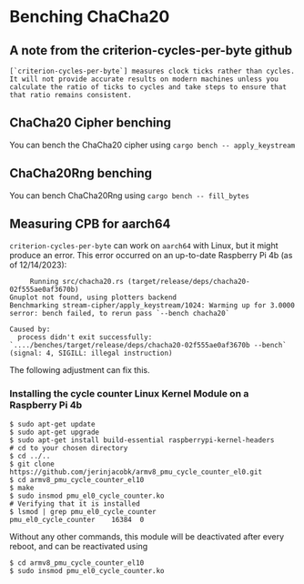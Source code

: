 # Benching ChaCha20

## A note from the criterion-cycles-per-byte github
```
[`criterion-cycles-per-byte`] measures clock ticks rather than cycles. It will not provide accurate results on modern machines unless you calculate the ratio of ticks to cycles and take steps to ensure that that ratio remains consistent.
```

## ChaCha20 Cipher benching
You can bench the ChaCha20 cipher using `cargo bench -- apply_keystream`

## ChaCha20Rng benching
You can bench ChaCha20Rng using `cargo bench -- fill_bytes`

## Measuring CPB for aarch64
`criterion-cycles-per-byte` can work on `aarch64` with Linux, but it might produce an error. This error occurred on an up-to-date Raspberry Pi 4b (as of 12/14/2023):
```
     Running src/chacha20.rs (target/release/deps/chacha20-02f555ae0af3670b)
Gnuplot not found, using plotters backend
Benchmarking stream-cipher/apply_keystream/1024: Warming up for 3.0000 serror: bench failed, to rerun pass `--bench chacha20`

Caused by:
  process didn't exit successfully: `..../benches/target/release/deps/chacha20-02f555ae0af3670b --bench` (signal: 4, SIGILL: illegal instruction)
```

The following adjustment can fix this.

### Installing the cycle counter Linux Kernel Module on a Raspberry Pi 4b
```
$ sudo apt-get update
$ sudo apt-get upgrade
$ sudo apt-get install build-essential raspberrypi-kernel-headers
# cd to your chosen directory
$ cd ../..
$ git clone https://github.com/jerinjacobk/armv8_pmu_cycle_counter_el0.git
$ cd armv8_pmu_cycle_counter_el10
$ make
$ sudo insmod pmu_el0_cycle_counter.ko
# Verifying that it is installed
$ lsmod | grep pmu_el0_cycle_counter
pmu_el0_cycle_counter    16384  0
```
Without any other commands, this module will be deactivated after every reboot, and can be reactivated using
```
$ cd armv8_pmu_cycle_counter_el10
$ sudo insmod pmu_el0_cycle_counter.ko
```